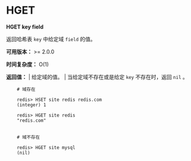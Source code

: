 # HGET


**HGET key field**

返回哈希表 ``key`` 中给定域 ``field`` 的值。

**可用版本：**
    >= 2.0.0

**时间复杂度：**
    O(1)

**返回值：**
    | 给定域的值。
    | 当给定域不存在或是给定 ``key`` 不存在时，返回 ``nil`` 。

```
    # 域存在

    redis> HSET site redis redis.com
    (integer) 1

    redis> HGET site redis
    "redis.com"

    
    # 域不存在

    redis> HGET site mysql
    (nil)
```